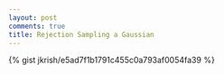 ```yaml
---
layout: post
comments: true
title: Rejection Sampling a Gaussian
---
```


{% gist jkrish/e5ad7f1b1791c455c0a793af0054fa39 %}